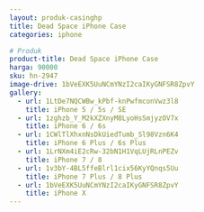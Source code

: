 ```yaml
---
layout: produk-casinghp
title: Dead Space iPhone Case
categories: iphone

# Produk
product-title: Dead Space iPhone Case
harga: 90000
sku: hn-2947
image-drive: 1bVeEXK5UuNCmYNzI2caIKyGNFSR8ZpvY
gallery:
  - url: 1LtDe7NQCWBw_kPbf-knPwfmconVwz3l8
    title: iPhone 5 / 5s / SE
  - url: 1zghzb_Y_M2kXZXnyM8LyoHsSmjyzOV7x
    title: iPhone 6 / 6s
  - url: 1CWlTlXhxnNsDkUiedTumb_Sl98Vzn6K4
    title: iPhone 6 Plus / 6s Plus
  - url: 1LrNXm4iE2cRw-32bN1H1VqLUjRLnPEZv
    title: iPhone 7 / 8
  - url: 1v3bY-4BL5ffeBlrl1cix56KyYQnqs5Uu
    title: iPhone 7 Plus / 8 Plus
  - url: 1bVeEXK5UuNCmYNzI2caIKyGNFSR8ZpvY
    title: iPhone X
---
```

